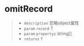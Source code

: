 # omitRecord<T extends ObjectType>

> - `description` 忽略object属性
> - `param` `record` T
> - `param` `propertys` string[]
> - `returns` `T`
